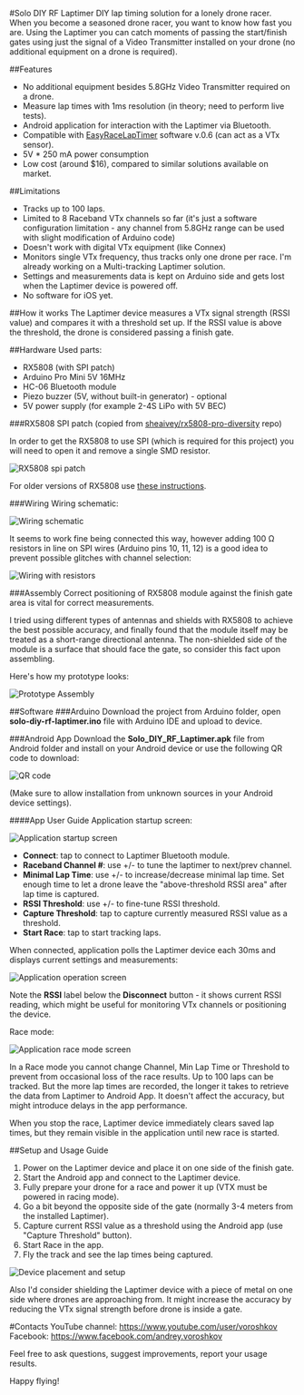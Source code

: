 #Solo DIY RF Laptimer
DIY lap timing solution for a lonely drone racer.
When you become a seasoned drone racer, you want to know how fast you are. Using the Laptimer you can catch moments of passing the start/finish gates using just the signal of a Video Transmitter installed on your drone (no additional equipment on a drone is required).

##Features
- No additional equipment besides 5.8GHz Video Transmitter required on a drone.
- Measure lap times with 1ms resolution (in theory; need to perform live tests).
- Android application for interaction with the Laptimer via Bluetooth.
- Compatible with [EasyRaceLapTimer](https://github.com/polyvision/EasyRaceLapTimer) software v.0.6 (can act as a VTx sensor).
- 5V * 250 mA power consumption
- Low cost (around $16), compared to similar solutions available on market.

##Limitations
- Tracks up to 100 laps.
- Limited to 8 Raceband VTx channels so far (it's just a software configuration limitation - any channel from 5.8GHz range can be used with slight modification of Arduino code)
- Doesn't work with digital VTx equipment (like Connex)
- Monitors single VTx frequency, thus tracks only one drone per race. I'm already working on a Multi-tracking Laptimer solution.
- Settings and measurements data is kept on Arduino side and gets lost when the Laptimer device is powered off.
- No software for iOS yet.

##How it works
The Laptimer device measures a VTx signal strength (RSSI value) and compares it with a threshold set up. If the RSSI value is above the threshold, the drone is considered passing a finish gate.

##Hardware
Used parts:

 - RX5808 (with SPI patch)
 - Arduino Pro Mini 5V 16MHz
 - HC-06 Bluetooth module
 - Piezo buzzer (5V, without built-in generator) - optional
 - 5V power supply (for example 2-4S LiPo with 5V BEC)

###RX5808 SPI patch
(copied from [sheaivey/rx5808-pro-diversity](https://github.com/sheaivey/rx5808-pro-diversity) repo)

In order to get the RX5808 to use SPI (which is required for this project) you will need to open it and remove a single SMD resistor.

![RX5808 spi patch](img/rx5808-new-top.jpg)

For older versions of RX5808 use [these instructions](https://github.com/markohoepken/rx5808_pro_osd/wiki/rs5808-spi-patch).

###Wiring
Wiring schematic:

![Wiring schematic](img/wiring.png)

It seems to work fine being connected this way, however adding 100 Ω resistors in line on SPI wires (Arduino pins 10, 11, 12) is a good idea to prevent possible glitches with channel selection:

![Wiring with resistors](img/wiringResistors.png)

###Assembly
Correct positioning of RX5808 module against the finish gate area is vital for correct measurements.

I tried using different types of antennas and shields with RX5808 to achieve the best possible accuracy, and finally found that the module itself may be treated as a short-range directional antenna. The non-shielded side of the module is a surface that should face the gate, so consider this fact upon assembling.

Here's how my prototype looks:

![Prototype Assembly](img/assembly.png)

##Software
###Arduino
Download the project from Arduino folder, open **solo-diy-rf-laptimer.ino** file with Arduino IDE and upload to device.

###Android App
Download the **Solo_DIY_RF_Laptimer.apk** file from Android folder and install on your Android device or use the following QR code to download:

![QR code](img/apkDownloadQRcode.png )

(Make sure to allow installation from unknown sources in your Android device settings).

####App User Guide
Application startup screen:

![Application startup screen](img/androidAppStartup.png )

- **Connect**: tap to connect to Laptimer Bluetooth module.
- **Raceband Channel #**: use +/- to tune the laptimer to next/prev channel.
- **Minimal Lap Time**: use +/- to increase/decrease minimal lap time. Set enough time to let a drone leave the "above-threshold RSSI area" after lap time is captured.
- **RSSI Threshold**: use +/- to fine-tune RSSI threshold.
- **Capture Threshold**: tap to capture currently measured RSSI value as a threshold.
- **Start Race**: tap to start tracking laps.

When connected, application polls the Laptimer device each 30ms and displays current settings and measurements:

![Application operation screen](img/androidAppConnected.png )

Note the **RSSI** label below the **Disconnect** button - it shows current RSSI reading, which might be useful for monitoring VTx channels or positioning the device.

Race mode:

![Application race mode screen](img/androidAppRace.png )

In a Race mode you cannot change Channel, Min Lap Time or Threshold to prevent from occasional loss of the race results. Up to 100 laps can be tracked. But the more lap times are recorded, the longer it takes to retrieve the data from Laptimer to Android App. It doesn't affect the accuracy, but might introduce delays in the app performance.

When you stop the race, Laptimer device immediately clears saved lap times, but they remain visible in the application until new race is started.

##Setup and Usage Guide
 1. Power on the Laptimer device and place it on one side of the finish gate.
 2. Start the Android app and connect to the Laptimer device.
 3. Fully prepare your drone for a race and power it up (VTX must be powered in racing mode).
 4. Go a bit beyond the opposite side of the gate (normally 3-4 meters from the installed Laptimer).
 5. Capture current RSSI value as a threshold using the Android app (use "Capture Threshold" button).
 6. Start Race in the app.
 7. Fly the track and see the lap times being captured.

![Device placement and setup](img/placementAndSetup.png )

Also I'd consider shielding the Laptimer device with a piece of metal on one side where drones are approaching from. It might increase the accuracy by reducing the VTx signal strength before drone is inside a gate.

#Contacts
YouTube channel: https://www.youtube.com/user/voroshkov
Facebook: https://www.facebook.com/andrey.voroshkov

Feel free to ask questions, suggest improvements, report your usage results.

Happy flying!
